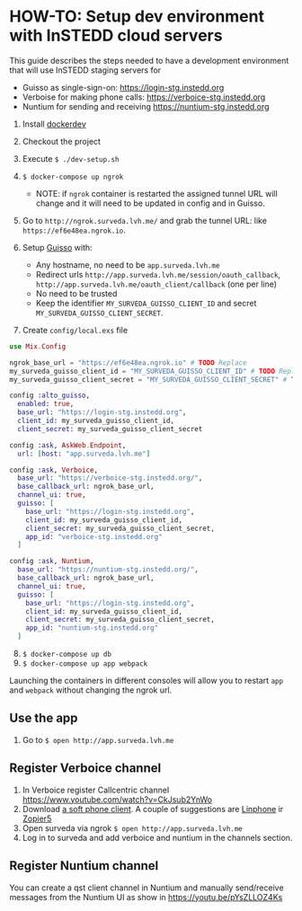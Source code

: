 # HOW-TO: Setup dev environment with InSTEDD cloud servers

This guide describes the steps needed to have a development environment that will use InSTEDD staging servers for

* Guisso as single-sign-on: https://login-stg.instedd.org
* Verboise for making phone calls: https://verboice-stg.instedd.org
* Nuntium for sending and receiving https://nuntium-stg.instedd.org

1. Install [dockerdev](https://github.com/waj/dockerdev)
2. Checkout the project
3. Execute `$ ./dev-setup.sh`
4. `$ docker-compose up ngrok`
    * NOTE: if `ngrok` container is restarted the assigned tunnel URL will change and it will need to be updated in config and in Guisso.
5. Go to `http://ngrok.surveda.lvh.me/` and grab the tunnel URL: like `https://ef6e48ea.ngrok.io`.
6. Setup [Guisso](https://login-stg.instedd.org) with:
    * Any hostname, no need to be `app.surveda.lvh.me`
    * Redirect urls `http://app.surveda.lvh.me/session/oauth_callback`, `http://app.surveda.lvh.me/oauth_client/callback` (one per line)
    * No need to be trusted
    * Keep the identifier `MY_SURVEDA_GUISSO_CLIENT_ID` and secret `MY_SURVEDA_GUISSO_CLIENT_SECRET`.

7. Create `config/local.exs` file

```exs
use Mix.Config

ngrok_base_url = "https://ef6e48ea.ngrok.io" # TODO Replace
my_surveda_guisso_client_id = "MY_SURVEDA_GUISSO_CLIENT_ID" # TODO Replace
my_surveda_guisso_client_secret = "MY_SURVEDA_GUISSO_CLIENT_SECRET" # TODO Replace

config :alto_guisso,
  enabled: true,
  base_url: "https://login-stg.instedd.org",
  client_id: my_surveda_guisso_client_id,
  client_secret: my_surveda_guisso_client_secret

config :ask, AskWeb.Endpoint,
  url: [host: "app.surveda.lvh.me"]

config :ask, Verboice,
  base_url: "https://verboice-stg.instedd.org/",
  base_callback_url: ngrok_base_url,
  channel_ui: true,
  guisso: [
    base_url: "https://login-stg.instedd.org",
    client_id: my_surveda_guisso_client_id,
    client_secret: my_surveda_guisso_client_secret,
    app_id: "verboice-stg.instedd.org"
  ]

config :ask, Nuntium,
  base_url: "https://nuntium-stg.instedd.org/",
  base_callback_url: ngrok_base_url,
  channel_ui: true,
  guisso: [
    base_url: "https://login-stg.instedd.org",
    client_id: my_surveda_guisso_client_id,
    client_secret: my_surveda_guisso_client_secret,
    app_id: "nuntium-stg.instedd.org"
  ]
```

8. `$ docker-compose up db`
9. `$ docker-compose up app webpack`

Launching the containers in different consoles will allow you to restart `app` and `webpack` without changing the ngrok url.

## Use the app

1. Go to `$ open http://app.surveda.lvh.me`

## Register Verboice channel

1. In Verboice register Callcentric channel https://www.youtube.com/watch?v=CkJsub2YnWo
2. Download [a soft phone client](https://www.callcentric.com/support/device/?category=desktop). A couple of suggestions are [Linphone](http://www.linphone.org/) ir [Zopier5](https://www.callcentric.com/support/device/zoiper/v5)
3. Open surveda via ngrok `$ open http://app.surveda.lvh.me`
4. Log in to surveda and add verboice and nuntium in the channels section.

## Register Nuntium channel

You can create a qst client channel in Nuntium and manually send/receive messages from the Nuntium UI as show in https://youtu.be/pYsZLLOZ4Ks
